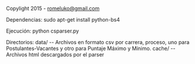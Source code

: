 Copylight 2015 - romeluko@gmail.com

Dependencias:
    sudo apt-get install python-bs4

Ejecución:
    python csparser.py

Directorios:
    data/ --    Archivos en formato csv por carrera, proceso, 
                uno para Postulantes-Vacantes y otro para Puntaje Máximo y Mínimo.
    cache/ --   Archivos html descargados por el parser
